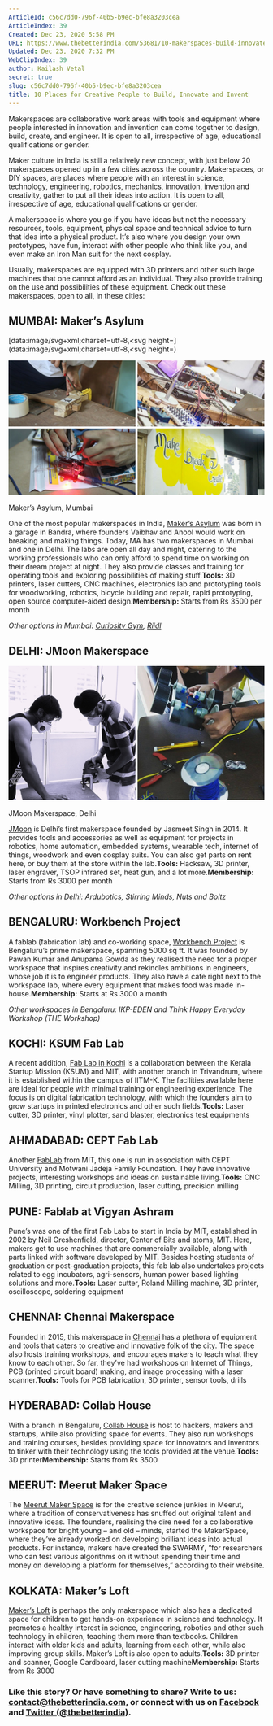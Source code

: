 ```yaml
---
ArticleId: c56c7dd0-796f-40b5-b9ec-bfe8a3203cea
ArticleIndex: 39
Created: Dec 23, 2020 5:58 PM
URL: https://www.thebetterindia.com/53681/10-makerspaces-build-innovate-invent/amp/
Updated: Dec 23, 2020 7:32 PM
WebClipIndex: 39
author: Kailash Vetal
secret: true
slug: c56c7dd0-796f-40b5-b9ec-bfe8a3203cea
title: 10 Places for Creative People to Build, Innovate and Invent
---
```

Makerspaces are collaborative work areas with tools and equipment where people interested in innovation and invention can come together to design, build, create, and engineer. It is open to all, irrespective of age, educational qualifications or gender.

Maker culture in India is still a relatively new concept, with just below 20 makerspaces opened up in a few cities across the country. Makerspaces, or DIY spaces, are places where people with an interest in science, technology, engineering, robotics, mechanics, innovation, invention and creativity, gather to put all their ideas into action. It is open to all, irrespective of age, educational qualifications or gender.

A makerspace is where you go if you have ideas but not the necessary resources, tools, equipment, physical space and technical advice to turn that idea into a physical product. It’s also where you design your own prototypes, have fun, interact with other people who think like you, and even make an Iron Man suit for the next cosplay.

Usually, makerspaces are equipped with 3D printers and other such large machines that one cannot afford as an individual. They also provide training on the use and possibilities of these equipment. Check out these makerspaces, open to all, in these cities:

## MUMBAI: Maker’s Asylum

[data:image/svg+xml;charset=utf-8,<svg height=](data:image/svg+xml;charset=utf-8,<svg height=)

![39%204e9808d952d64c51b80fd489d0aaf7b3/MAKERSASYLUM.jpg](39%204e9808d952d64c51b80fd489d0aaf7b3/MAKERSASYLUM.jpg)

Maker’s Asylum, Mumbai

One of the most popular makerspaces in India, [Maker’s Asylum](http://makersasylum.com/) was born in a garage in Bandra, where founders Vaibhav and Anool would work on breaking and making things. Today, MA has two makerspaces in Mumbai and one in Delhi. The labs are open all day and night, catering to the working professionals who can only afford to spend time on working on their dream project at night. They also provide classes and training for operating tools and exploring possibilities of making stuff.**Tools:** 3D printers, laser cutters, CNC machines, electronics lab and prototyping tools for woodworking, robotics, bicycle building and repair, rapid prototyping, open source computer-aided design.**Membership:** Starts from Rs 3500 per month

*Other options in Mumbai: [Curiosity Gym](http://curiositygym.com/), [Riidl](http://riidl.org/)*

## DELHI: JMoon Makerspace

![39%204e9808d952d64c51b80fd489d0aaf7b3/JMOONLABS.jpg](39%204e9808d952d64c51b80fd489d0aaf7b3/JMOONLABS.jpg)

JMoon Makerspace, Delhi

[JMoon](http://jmoonmaker.space/) is Delhi’s first makerspace founded by Jasmeet Singh in 2014. It provides tools and accessories as well as equipment for projects in robotics, home automation, embedded systems, wearable tech, internet of things, woodwork and even cosplay suits. You can also get parts on rent here, or buy them at the store within the lab.**Tools:** Hacksaw, 3D printer, laser engraver, TSOP infrared set, heat gun, and a lot more.**Membership:** Starts from Rs 3000 per month

*Other options in Delhi: Ardubotics, Stirring Minds, Nuts and Boltz*

## BENGALURU: Workbench Project

A fablab (fabrication lab) and co-working space, [Workbench Project](https://www.workbenchprojects.com/) is Bengaluru’s prime makerspace, spanning 5000 sq ft. It was founded by Pawan Kumar and Anupama Gowda as they realised the need for a proper workspace that inspires creativity and rekindles ambitions in engineers, whose job it is to engineer products. They also have a cafe right next to the workspace lab, where every equipment that makes food was made in-house.**Membership:** Starts at Rs 3000 a month

*Other workspaces in Bengaluru: IKP-EDEN and Think Happy Everyday Workshop (THE Workshop)*

## KOCHI: KSUM Fab Lab

A recent addition, [Fab Lab in Kochi](https://startupmission.kerala.gov.in/fablab) is a collaboration between the Kerala Startup Mission (KSUM) and MIT, with another branch in Trivandrum, where it is established within the campus of IITM-K. The facilities available here are ideal for people with minimal training or engineering experience. The focus is on digital fabrication technology, with which the founders aim to grow startups in printed electronics and other such fields.**Tools:** Laser cutter, 3D printer, vinyl plotter, sand blaster, electronics test equipments

## AHMADABAD: CEPT Fab Lab

Another [FabLab](https://www.facebook.com/fablabcept/) from MIT, this one is run in association with CEPT University and Motwani Jadeja Family Foundation. They have innovative projects, interesting workshops and ideas on sustainable living.**Tools:** CNC Milling, 3D printing, circuit production, laser cutting, precision milling

## PUNE: Fablab at Vigyan Ashram

Pune’s was one of the first Fab Labs to start in India by MIT, established in 2002 by Neil Greshenfield, director, Center of Bits and atoms, MIT. Here, makers get to use machines that are commercially available, along with parts linked with software developed by MIT. Besides hosting students of graduation or post-graduation projects, this fab lab also undertakes projects related to egg incubators, agri-sensors, human power based lighting solutions and more.**Tools:** Laser cutter, Roland Milling machine, 3D printer, oscilloscope, soldering equipment

## CHENNAI: Chennai Makerspace

Founded in 2015, this makerspace in [Chennai](http://chennaimakerspace.com/) has a plethora of equipment and tools that caters to creative and innovative folk of the city. The space also hosts training workshops, and encourages makers to teach what they know to each other. So far, they’ve had workshops on Internet of Things, PCB (printed circuit board) making, and image processing with a laser scanner.**Tools:** Tools for PCB fabrication, 3D printer, sensor tools, drills

## HYDERABAD: Collab House

With a branch in Bengaluru, [Collab House](http://collab.house/) is host to hackers, makers and startups, while also providing space for events. They also run workshops and training courses, besides providing space for innovators and inventors to tinker with their technology using the tools provided at the venue.**Tools:** 3D printer**Membership:** Starts from Rs 3500

## MEERUT: Meerut Maker Space

The [Meerut Maker Space](http://www.meerutmakerspace.com/) is for the creative science junkies in Meerut, where a tradition of conservativeness has snuffed out original talent and innovative ideas. The founders, realising the dire need for a collaborative workspace for bright young – and old – minds, started the MakerSpace, where they’ve already worked on developing brilliant ideas into actual products. For instance, makers have created the SWARMY, “for researchers who can test various algorithms on it without spending their time and money on developing a platform for themselves,” according to their website.

## KOLKATA: Maker’s Loft

[Maker’s Loft](https://makersloft.in/) is perhaps the only makerspace which also has a dedicated space for children to get hands-on experience in science and technology. It promotes a healthy interest in science, engineering, robotics and other such technology in children, teaching them more than textbooks. Children interact with older kids and adults, learning from each other, while also improving group skills. Maker’s Loft is also open to adults.**Tools:** 3D printer and scanner, Google Cardboard, laser cutting machine**Membership:** Starts from Rs 3000

### Like this story? Or have something to share? Write to us: contact@thebetterindia.com, or connect with us on [Facebook](https://www.facebook.com/thebetterindia) and [Twitter (@thebetterindia)](https://twitter.com/thebetterindia).
